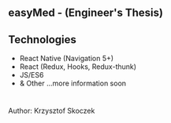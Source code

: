## easyMed - (Engineer's Thesis) 

## Technologies
- React Native (Navigation 5+)
- React (Redux, Hooks, Redux-thunk)
- JS/ES6
- & Other
...more information soon
#
Author: Krzysztof Skoczek
